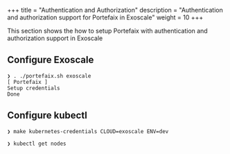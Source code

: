 +++
title = "Authentication and Authorization"
description = "Authentication and authorization support for Portefaix in Exoscale"
weight = 10
+++

This section shows the how to setup Portefaix with authentication and authorization support in Exoscale

## Configure Exoscale

```shell
❯ . ./portefaix.sh exoscale
[ Portefaix ]
Setup credentials
Done
```

## Configure kubectl

```shell
❯ make kubernetes-credentials CLOUD=exoscale ENV=dev
```

```shell
❯ kubectl get nodes

```
